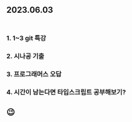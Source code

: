 ## 2023.06.03<br/><br/>

### 1. 1~3 git 특강
### 2. 시나공 기출

### 3. 프로그래머스 오답
### 4. 시간이 남는다면 타입스크립트 공부해보기?




## 😉
